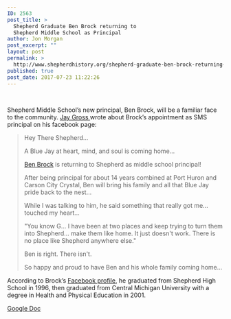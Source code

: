 ```yaml
---
ID: 2563
post_title: >
  Shepherd Graduate Ben Brock returning to
  Shepherd Middle School as Principal
author: Jon Morgan
post_excerpt: ""
layout: post
permalink: >
  http://www.shepherdhistory.org/shepherd-graduate-ben-brock-returning-to-shepherd-middle-school-as-principal/
published: true
post_date: 2017-07-23 11:22:26
---
```

&nbsp;

Shepherd Middle School’s new principal, Ben Brock, will be a familiar face to the community. <a href="https://www.facebook.com/jgross811">Jay Gross </a>wrote about Brock’s appointment as SMS principal on his facebook page:
<blockquote>Hey There Shepherd...

A Blue Jay at heart, mind, and soul is coming home...

<a href="https://www.facebook.com/benbrock8?fref=mentions">Ben Brock</a> is returning to Shepherd as middle school principal!

After being principal for about 14 years combined at Port Huron and Carson City Crystal, Ben will bring his family and all that Blue Jay pride back to the nest...

While I was talking to him, he said something that really got me... touched my heart...

"You know G... I have been at two places and keep trying to turn them into Shepherd... make them like home. It just doesn't work. There is no place like Shepherd anywhere else."

Ben is right. There isn't.

So happy and proud to have Ben and his whole family coming home…</blockquote>
According to Brock’s <a href="https://www.facebook.com/benbrock8">Facebook profile</a>, he graduated from Shepherd High School in 1996, then graduated from Central Michigan University with a degree in Health and Physical Education in 2001.

<a href="https://docs.google.com/document/d/1ZCtZWMFxB5t3cH_kYXlrEbTe4irA9_weoudEMW5IjIw/edit?usp=sharing">Google Doc</a>